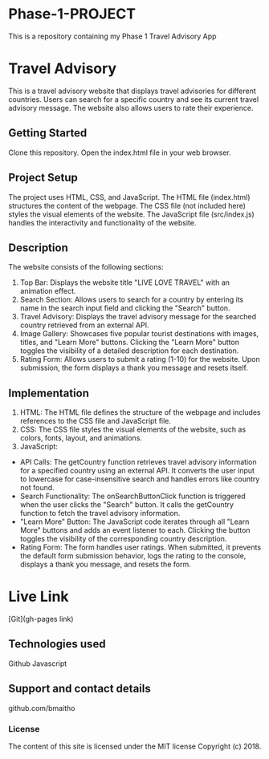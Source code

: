# Phase-1-PROJECT
This is a repository containing my Phase 1 Travel Advisory App 
# Travel Advisory
This is a travel advisory website that displays travel advisories for different countries. Users can search for a specific country and see its current travel advisory message. The website also allows users to rate their experience.

## Getting Started
Clone this repository.
Open the index.html file in your web browser.
## Project Setup
The project uses HTML, CSS, and JavaScript. The HTML file (index.html) structures the content of the webpage. The CSS file (not included here) styles the visual elements of the website. The JavaScript file (src/index.js) handles the interactivity and functionality of the website.

## Description
The website consists of the following sections:

1. Top Bar: Displays the website title "LIVE LOVE TRAVEL" with an animation effect.
2. Search Section: Allows users to search for a country by entering its name in the search input field and clicking the "Search" button.
3. Travel Advisory: Displays the travel advisory message for the searched country retrieved from an external API.
4. Image Gallery: Showcases five popular tourist destinations with images, titles, and "Learn More" buttons. Clicking the "Learn More" button toggles the visibility of a detailed description for each destination.
5. Rating Form: Allows users to submit a rating (1-10) for the website. Upon submission, the form displays a thank you message and resets itself.

## Implementation
1. HTML: The HTML file defines the structure of the webpage and includes references to the CSS file and JavaScript file.
2. CSS: The CSS file styles the visual elements of the website, such as colors, fonts, layout, and animations.
3. JavaScript:
* API Calls: The getCountry function retrieves travel advisory information for a specified country using an external API. It converts the user input to lowercase for case-insensitive search and handles errors like country not found.
* Search Functionality: The onSearchButtonClick function is triggered when the user clicks the "Search" button. It calls the getCountry function to fetch the travel advisory information.
* "Learn More" Button: The JavaScript code iterates through all "Learn More" buttons and adds an event listener to each. Clicking the button toggles the visibility of the corresponding country description.
* Rating Form: The form handles user ratings. When submitted, it prevents the default form submission behavior, logs the rating to the console, displays a thank you message, and resets the form.

# Live Link
[Git](gh-pages link)

## Technologies used
Github
Javascript

## Support and contact details
github.com/bmaitho

### License
The content of this site is licensed under the MIT license
Copyright (c) 2018.